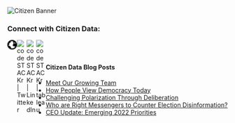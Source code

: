 ![Citizen Banner](https://citizendata.com/wp-content/uploads/sites/14/2020/03/CD-logo.svg)

### Connect with Citizen Data:
[<img align="left" alt="codeSTACKr.com" width="22px" src="https://raw.githubusercontent.com/iconic/open-iconic/master/svg/globe.svg" />][website]
[<img align="left" alt="codeSTACKr | Twitter" width="22px" src="https://cdn.jsdelivr.net/npm/simple-icons@v3/icons/twitter.svg" />][twitter]
[<img align="left" alt="codeSTACKr | LinkedIn" width="22px" src="https://cdn.jsdelivr.net/npm/simple-icons@v3/icons/linkedin.svg" />][linkedin]
[<img align="left" alt="codeSTACKr | tableau" width="22px" src="https://cdn.jsdelivr.net/npm/simple-icons@v3/icons/tableau.svg" />][tableau]

</br>
</br>

#### Citizen Data Blog Posts
<!-- BLOG-POST-LIST:START -->
- [Meet Our Growing Team](https://citizendata.com/news/meet-our-growing-team-jun-2022/)
- [How People View Democracy Today](https://citizendata.com/news/how-people-view-democracy-today/)
- [Challenging Polarization Through Deliberation](https://citizendata.com/news/challenging-polarization-through-deliberation/)
- [Who are Right Messengers to Counter Election Disinformation?](https://citizendata.com/news/who-are-right-messengers-to-counter-election-disinformation/)
- [CEO Update: Emerging 2022 Priorities](https://citizendata.com/news/ceo-update-emerging-2022-priorities/)
<!-- BLOG-POST-LIST:END -->

[website]: https://citizendata.com/
[twitter]: https://twitter.com/CitizenData
[linkedin]: https://www.linkedin.com/company/citizen-data
[tableau]: https://public.tableau.com/profile/kyle.redfield#!/vizhome/MailBallotRequestsandProjections/DynamicProjections
